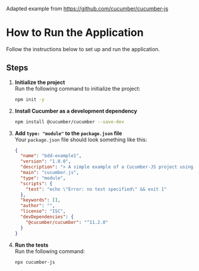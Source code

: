 Adapted example from https://github.com/cucumber/cucumber-js

# How to Run the Application

Follow the instructions below to set up and run the application.

## Steps 

1. **Initialize the project**  
   Run the following command to initialize the project:  
   ```bash
   npm init -y
   ```

2. **Install Cucumber as a development dependency**  
   ```bash
   npm install @cucumber/cucumber --save-dev
   ```

3. **Add `type: "module"` to the `package.json` file**  
   Your `package.json` file should look something like this:  
   ```json
   {
     "name": "bdd-example1",
     "version": "1.0.0",
     "description": "> A simple example of a Cucumber-JS project using ESM",
     "main": "cucumber.js",
     "type": "module",
     "scripts": {
       "test": "echo \"Error: no test specified\" && exit 1"
     },
     "keywords": [],
     "author": "",
     "license": "ISC",
     "devDependencies": {
       "@cucumber/cucumber": "^11.2.0"
     }
   }
   ```
4. **Run the tests**  
   Run the following command:  
   ```bash
   npx cucumber-js


